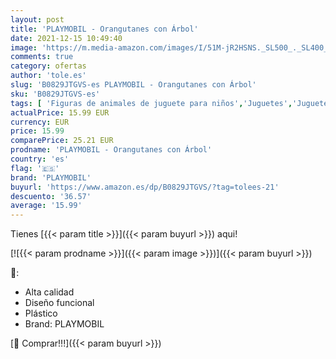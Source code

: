 ```yaml
---
layout: post
title: 'PLAYMOBIL - Orangutanes con Árbol'
date: 2021-12-15 10:49:40
image: 'https://m.media-amazon.com/images/I/51M-jR2HSNS._SL500_._SL400_.jpg'
comments: true
category: ofertas
author: 'tole.es'
slug: 'B0829JTGVS-es PLAYMOBIL - Orangutanes con Árbol'
sku: 'B0829JTGVS-es'
tags: [ 'Figuras de animales de juguete para niños','Juguetes','Juguetes y juegos','Muñecos y figuras','playmobil', ]
actualPrice: 15.99 EUR
currency: EUR
price: 15.99
comparePrice: 25.21 EUR
prodname: 'PLAYMOBIL - Orangutanes con Árbol'
country: 'es'
flag: '🇪🇸'
brand: 'PLAYMOBIL'
buyurl: 'https://www.amazon.es/dp/B0829JTGVS/?tag=tolees-21'
descuento: '36.57'
average: '15.99'
---
```


Tienes [{{< param title >}}]({{< param buyurl >}}) aqui!

[![{{< param prodname >}}]({{< param image >}})]({{< param buyurl >}})

🔎:

- Alta calidad
- Diseño funcional
- Plástico
- Brand: PLAYMOBIL

[🛒 Comprar!!!]({{< param buyurl >}})
